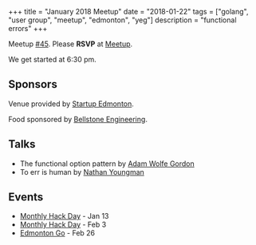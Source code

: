 +++
title = "January 2018 Meetup"
date = "2018-01-22"
tags = ["golang", "user group", "meetup", "edmonton", "yeg"]
description = "functional errors"
+++

Meetup [#45](https://github.com/edmontongo/presentations/issues/74). Please **RSVP** at [Meetup](https://www.meetup.com/startupedmonton/events/ddzwmnyxcbdc/).

We get started at 6:30 pm.

## Sponsors 

Venue provided by [Startup Edmonton](http://www.startupedmonton.com/).

Food sponsored by [Bellstone Engineering](https://bellstone.ca/). 

## Talks

* The functional option pattern by [Adam Wolfe Gordon](https://github.com/adamwg)
* To err is human by [Nathan Youngman](https://github.com/nathany)

## Events

* [Monthly Hack Day](https://www.meetup.com/startupedmonton/events/qvnfrlyxcbjb/) - Jan 13
* [Monthly Hack Day](https://www.meetup.com/startupedmonton/events/qvnfrlyxdbfb/) - Feb 3
* [Edmonton Go](https://www.meetup.com/startupedmonton/events/ddzwmnyxdbjc/) - Feb 26

